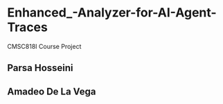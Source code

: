 # Enhanced_-Analyzer-for-AI-Agent-Traces
CMSC818I Course Project


## Parsa Hosseini
## Amadeo De La Vega
